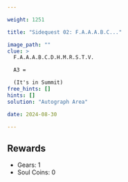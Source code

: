 ```yaml
---

weight: 1251

title: "Sidequest 02: F.A.A.A.B.C..."

image_path: ""
clue: >
  F.A.A.A.B.C.D.H.M.R.S.T.V.  

  A3 =  

  (It's in Summit)
free_hints: []
hints: []
solution: "Autograph Area"

date: 2024-08-30

---
```


## Rewards

- Gears: 1
- Soul Coins: 0

